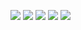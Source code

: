 ![](https://github-profile-summary-cards.vercel.app/api/cards/profile-details?username=b-tronics&theme=solarized_dark)
![](https://github-profile-summary-cards.vercel.app/api/cards/repos-per-language?username=b-tronics&theme=solarized_dark)
![](https://github-profile-summary-cards.vercel.app/api/cards/most-commit-language?username=b-tronics&theme=solarized_dark)
![](https://github-profile-summary-cards.vercel.app/api/cards/stats?username=b-tronics&theme=solarized_dark)
![](https://github-profile-summary-cards.vercel.app/api/cards/productive-time?username=b-tronics&theme=solarized_dark)
